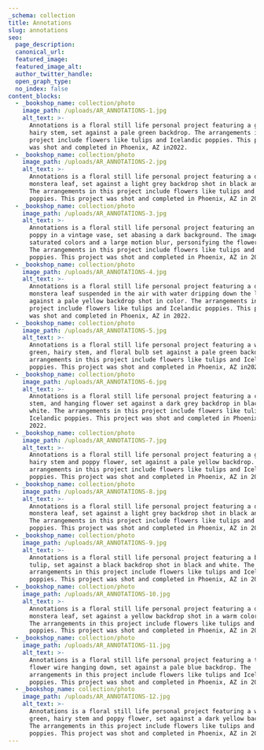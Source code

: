 ```yaml
---
_schema: collection
title: Annotations
slug: annotations
seo:
  page_description:
  canonical_url:
  featured_image:
  featured_image_alt:
  author_twitter_handle:
  open_graph_type:
  no_index: false
content_blocks:
  - _bookshop_name: collection/photo
    image_path: /uploads/AR_ANNOTATIONS-1.jpg
    alt_text: >-
      Annotations is a floral still life personal project featuring a green,
      hairy stem, set against a pale green backdrop. The arrangements in this
      project include flowers like tulips and Icelandic poppies. This project
      was shot and completed in Phoenix, AZ in2022.  
  - _bookshop_name: collection/photo
    image_path: /uploads/AR_ANNOTATIONS-2.jpg
    alt_text: >-
      Annotations is a floral still life personal project featuring a decaying
      monstera leaf, set against a light grey backdrop shot in black and white.
      The arrangements in this project include flowers like tulips and Icelandic
      poppies. This project was shot and completed in Phoenix, AZ in 2022.  
  - _bookshop_name: collection/photo
    image_path: /uploads/AR_ANNOTATIONS-3.jpg
    alt_text: >-
      Annotations is a floral still life personal project featuring an Icelandic
      poppy in a vintage vase, set abasing a dark background. The image has
      saturated colors and a large motion blur, personifying the flower itself.
      The arrangements in this project include flowers like tulips and Icelandic
      poppies. This project was shot and completed in Phoenix, AZ in 2022.  
  - _bookshop_name: collection/photo
    image_path: /uploads/AR_ANNOTATIONS-4.jpg
    alt_text: >-
      Annotations is a floral still life personal project featuring a decaying
      monstera leaf suspended in the air with water dripping down the leaf, set
      against a pale yellow backdrop shot in color. The arrangements in this
      project include flowers like tulips and Icelandic poppies. This project
      was shot and completed in Phoenix, AZ in 2022.  
  - _bookshop_name: collection/photo
    image_path: /uploads/AR_ANNOTATIONS-5.jpg
    alt_text: >-
      Annotations is a floral still life personal project featuring a winding
      green, hairy stem, and floral bulb set against a pale green backdrop. The
      arrangements in this project include flowers like tulips and Icelandic
      poppies. This project was shot and completed in Phoenix, AZ in2022.  
  - _bookshop_name: collection/photo
    image_path: /uploads/AR_ANNOTATIONS-6.jpg
    alt_text: >-
      Annotations is a floral still life personal project featuring a curving
      stem, and hanging flower set against a dark grey backdrop in black and
      white. The arrangements in this project include flowers like tulips and
      Icelandic poppies. This project was shot and completed in Phoenix, AZ in
      2022.  
  - _bookshop_name: collection/photo
    image_path: /uploads/AR_ANNOTATIONS-7.jpg
    alt_text: >-
      Annotations is a floral still life personal project featuring a green,
      hairy stem and poppy flower, set against a pale yellow backdrop. The
      arrangements in this project include flowers like tulips and Icelandic
      poppies. This project was shot and completed in Phoenix, AZ in 2022.  
  - _bookshop_name: collection/photo
    image_path: /uploads/AR_ANNOTATIONS-8.jpg
    alt_text: >-
      Annotations is a floral still life personal project featuring a decaying
      monstera leaf, set against a light grey backdrop shot in black and white.
      The arrangements in this project include flowers like tulips and Icelandic
      poppies. This project was shot and completed in Phoenix, AZ in 2022.  
  - _bookshop_name: collection/photo
    image_path: /uploads/AR_ANNOTATIONS-9.jpg
    alt_text: >-
      Annotations is a floral still life personal project featuring a broken
      tulip, set against a black backdrop shot in black and white. The
      arrangements in this project include flowers like tulips and Icelandic
      poppies. This project was shot and completed in Phoenix, AZ in 2022.  
  - _bookshop_name: collection/photo
    image_path: /uploads/AR_ANNOTATIONS-10.jpg
    alt_text: >-
      Annotations is a floral still life personal project featuring a decaying
      monstera leaf, set against a yellow backdrop shot in a warm color palette.
      The arrangements in this project include flowers like tulips and Icelandic
      poppies. This project was shot and completed in Phoenix, AZ in 2022.  
  - _bookshop_name: collection/photo
    image_path: /uploads/AR_ANNOTATIONS-11.jpg
    alt_text: >-
      Annotations is a floral still life personal project featuring a thin
      flower wire hanging down, set against a pale blue backdrop. The
      arrangements in this project include flowers like tulips and Icelandic
      poppies. This project was shot and completed in Phoenix, AZ in 2022.  
  - _bookshop_name: collection/photo
    image_path: /uploads/AR_ANNOTATIONS-12.jpg
    alt_text: >-
      Annotations is a floral still life personal project featuring a winding
      green, hairy stem and poppy flower, set against a dark yellow backdrop.
      The arrangements in this project include flowers like tulips and Icelandic
      poppies. This project was shot and completed in Phoenix, AZ in 2022.  
---
```

